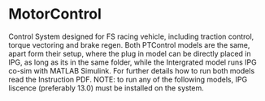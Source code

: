 # MotorControl
Control System designed for FS racing vehicle, including traction control, torque vectoring and brake regen.
Both PTControl models are the same, apart form their setup, where the plug in model can be directly placed in IPG, as long as its in the same folder,
while the Intergrated model runs IPG co-sim with MATLAB Simulink. For further details how to run both models read the Instruction PDF.
NOTE: to run any of the following models, IPG liscence (preferably 13.0) must be installed on the system.
